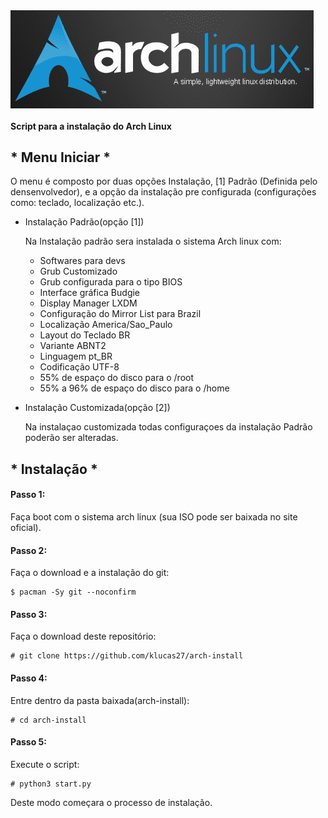 <img align="center" alt="arch" src="/Arch_Start.png" />
<h4>Script para a instalação do Arch Linux</h4> 

<div>
    <h2>* Menu Iniciar *</h2>
    <p>O menu é composto por duas opções Instalação, [1] Padrão (Definida pelo densenvolvedor), e a 
        opção da instalação pre configurada (configurações como: teclado, localização etc.).</p>
    <ul>    
        <li>Instalação Padrão(opção [1])</li>
            <p> Na Instalação padrão sera instalada o sistema Arch linux com: </p>
            <ul>
                <li> Softwares para devs </li>
                <li> Grub Customizado </li>
                <li> Grub configurada para o tipo BIOS </li>
                <li> Interface gráfica Budgie </li>
                <li> Display Manager LXDM </li>
                <li> Configuração do Mirror List para Brazil </li>
                <li> Localização America/Sao_Paulo </li>
                <li> Layout do Teclado BR </li>
                <li> Variante ABNT2 </li>
                <li> Linguagem pt_BR </li>
                <li> Codificação UTF-8 </li>
                <li> 55% de espaço do disco para o /root</li>
                <li> 55% a 96% de espaço do disco para o /home</li>
            </ul>
        <p></p>
        <li> Instalação Customizada(opção [2])</li>
            <p>Na instalaçao customizada todas configuraçoes da instalação Padrão poderão ser alteradas.</p>
    </ul>
    <h2> * Instalação *</h2>
    <h4> Passo 1: </h4>
    <p>Faça boot com o sistema arch linux (sua ISO pode ser baixada no site oficial).</p>
    <h4> Passo 2: </h4>
    <p>Faça o download e a instalação do git:</p>
    
    $ pacman -Sy git --noconfirm

<h4> Passo 3: </h4>
    <p>Faça o download deste repositório:</p>
    
    # git clone https://github.com/klucas27/arch-install

<h4> Passo 4: </h4>
    <p>Entre dentro da pasta baixada(arch-install):</p>
    
    # cd arch-install

<h4> Passo 5: </h4>
    <p>Execute o script: </p>
    
    # python3 start.py

<p>Deste modo começara o processo de instalação.</p>

</div>